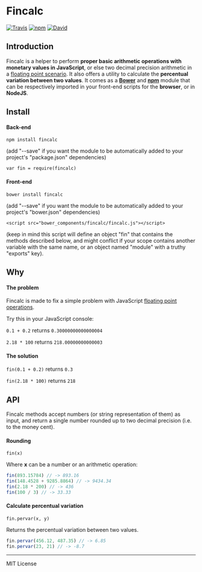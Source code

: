 # Fincalc

[![Travis](https://img.shields.io/travis/pensierinmusica/fincalc.svg)](https://travis-ci.org/pensierinmusica/fincalc)
[![npm](https://img.shields.io/npm/v/csvdata.svg)](https://www.npmjs.com/package/csvdata)
[![David](https://img.shields.io/david/pensierinmusica/fincalc.svg)](https://www.npmjs.com/package/fincalc)

## Introduction

Fincalc is a helper to perform **proper basic arithmetic operations with monetary values in JavaScript**, or else two decimal precision arithmetic in a [floating point scenario](http://stackoverflow.com/questions/2876536/precise-financial-calculation-in-javascript-what-are-the-gotchas). It also offers a utility to calculate the **percentual variation between two values**. It comes as a [**Bower**](http://bower.io) and [**npm**](http://npmjs.org) module that can be respectively imported in your front-end scripts for the **browser**, or in **NodeJS**.

## Install

#### Back-end
`npm install fincalc`

(add "--save" if you want the module to be automatically added to your project's "package.json" dependencies)

`var fin = require(fincalc)`

#### Front-end
`bower install fincalc`

(add "--save" if you want the module to be automatically added to your project's "bower.json" dependencies)

`<script src="bower_components/fincalc/fincalc.js"></script>`

(keep in mind this script will define an object "fin" that contains the methods described below, and might conflict if your scope contains another variable with the same name, or an object named "module" with a truthy "exports" key).

## Why
#### The problem
Fincalc is made to fix a simple problem with JavaScript [floating point operations](http://stackoverflow.com/questions/2876536/precise-financial-calculation-in-javascript-what-are-the-gotchas).

Try this in your JavaScript console:

`0.1 + 0.2` returns `0.30000000000000004`

`2.18 * 100` returns `218.00000000000003`

#### The solution
`fin(0.1 + 0.2)` returns `0.3`

`fin(2.18 * 100)` returns `218`

## API
Fincalc methods accept numbers (or string representation of them) as input, and return a single number rounded up to two decimal precision (i.e. to the money cent).

#### Rounding
`fin(x)`

Where **x** can be a number or an arithmetic operation:

```javascript
fin(893.15784) // -> 893.16
fin(148.4528 + 9285.8864) // -> 9434.34
fin(2.18 * 200) // -> 436
fin(100 / 3) // -> 33.33
```

#### Calculate percentual variation
`fin.pervar(x, y)`

Returns the percentual variation between two values.

```javascript
fin.pervar(456.12, 487.35) // -> 6.85
fin.pervar(23, 21) // -> -8.7
```


***

MIT License